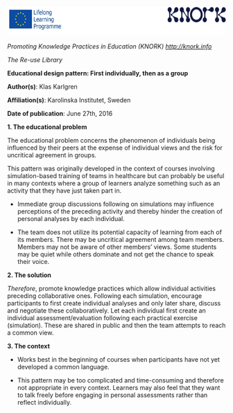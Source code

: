 <img src="images\f68aa8dc3ac7460585266655993c4e7d1583ee2f/media/image01.png" width="624" height="65" />

*Promoting Knowledge Practices in Education (KNORK) http://knork.info*

*The Re-use Library*

**Educational design pattern: First individually, then as a group**

**Author(s)**: Klas Karlgren

**Affiliation(s)**: Karolinska Institutet, Sweden

**Date of publication**: June 27th, 2016

**1. The educational problem**

The educational problem concerns the phenomenon of individuals being influenced by their peers at the expense of individual views and the risk for uncritical agreement in groups.

This pattern was originally developed in the context of courses involving simulation-based training of teams in healthcare but can probably be useful in many contexts where a group of learners analyze something such as an activity that they have just taken part in.

-   Immediate group discussions following on simulations may influence perceptions of the preceding activity and thereby hinder the creation of personal analyses by each individual.

-   The team does not utilize its potential capacity of learning from each of its members. There may be uncritical agreement among team members. Members may not be aware of other members’ views. Some students may be quiet while others dominate and not get the chance to speak their voice.

**2. The solution**

*Therefore*, promote knowledge practices which allow individual activities preceding collaborative ones. Following each simulation, encourage participants to first create individual analyses and only later share, discuss and negotiate these collaboratively. Let each individual first create an individual assessment/evaluation following each practical exercise (simulation). These are shared in public and then the team attempts to reach a common view.

**3. The context**

-   Works best in the beginning of courses when participants have not yet developed a common language.

-   This pattern may be too complicated and time-consuming and therefore not appropriate in every context. Learners may also feel that they want to talk freely before engaging in personal assessments rather than reflect individually.


